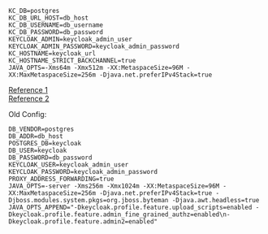 ```shell
KC_DB=postgres
KC_DB_URL_HOST=db_host
KC_DB_USERNAME=db_username
KC_DB_PASSWORD=db_password
KEYCLOAK_ADMIN=keycloak_admin_user
KEYCLOAK_ADMIN_PASSWORD=keycloak_admin_password
KC_HOSTNAME=keycloak_url
KC_HOSTNAME_STRICT_BACKCHANNEL=true
JAVA_OPTS=-Xms64m -Xmx512m -XX:MetaspaceSize=96M -XX:MaxMetaspaceSize=256m -Djava.net.preferIPv4Stack=true
```

[Reference 1](https://keycloak.discourse.group/t/keycloak-17-run-in-docker-behind-nginx-reverse-proxy/13862/2)\
[Reference 2](https://keycloak.discourse.group/t/differences-between-keycloak-and-keycloak-x-docker-images/9459/5)

Old Config:
```shell
DB_VENDOR=postgres
DB_ADDR=db_host
POSTGRES_DB=keycloak
DB_USER=keycloak
DB_PASSWORD=db_password
KEYCLOAK_USER=keycloak_admin_user
KEYCLOAK_PASSWORD=keycloak_admin_password
PROXY_ADDRESS_FORWARDING=true
JAVA_OPTS=-server -Xms256m -Xmx1024m -XX:MetaspaceSize=96M -XX:MaxMetaspaceSize=256m -Djava.net.preferIPv4Stack=true -Djboss.modules.system.pkgs=org.jboss.byteman -Djava.awt.headless=true
JAVA_OPTS_APPEND="-Dkeycloak.profile.feature.upload_scripts=enabled -Dkeycloak.profile.feature.admin_fine_grained_authz=enabled\n-Dkeycloak.profile.feature.admin2=enabled"
```